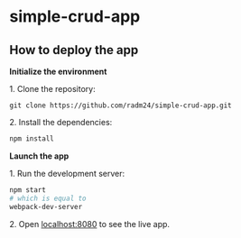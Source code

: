 # simple-crud-app

## How to deploy the app

**Initialize the environment**

1\. Clone the repository:

```
git clone https://github.com/radm24/simple-crud-app.git
```

2\. Install the dependencies:

```bash
npm install
```

**Launch the app**

1\. Run the development server:

```bash
npm start
# which is equal to
webpack-dev-server
```

2\. Open [localhost:8080](http://localhost:8080) to see the live app.
